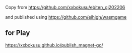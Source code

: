 Copy from https://github.com/xxbokusu/ebiten_gj202206

and published using https://github.com/eihigh/wasmgame

## for Play

https://xxbokusu.github.io/publish_magnet-go/
